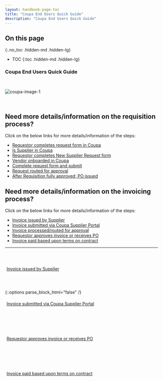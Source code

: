```yaml
---
layout: handbook-page-toc
title: "Coupa End Users Quick Guide"
description: "Coupa End Users Quick Guide"
---
```


## On this page
{:.no_toc .hidden-md .hidden-lg}

- TOC
{:toc .hidden-md .hidden-lg}

### Coupa End Users Quick Guide

<br>

![coupa-image-1](/handbook/business-technology/enterprise-applications/guides/coupa-quick-guide/coupa1.png)

<br>

## <i class="fas fa-stream" id="biz-tech-icons"></i> Need more details/information on the requisition process?

Click on the below links for more details/information of the steps:
* [Requestor completes request form in Coupa](https://about.gitlab.com/handbook/business-technology/enterprise-applications/guides/coupa-guide/#how-to-create-a-requisition)
* [Is Supplier in Coupa](https://about.gitlab.com/handbook/business-technology/enterprise-applications/guides/coupa-guide/#how-to-search-for-a-supplier)
* [Requestor completes New Supplier Request form](https://about.gitlab.com/handbook/business-technology/enterprise-applications/guides/coupa-guide/#how-to-request-a-new-supplier)
* [Vendor onboarded in Coupa](https://about.gitlab.com/handbook/finance/accounting/#new-vendor-onboarding---coupa)
* [Complete request form and submit](https://about.gitlab.com/handbook/business-technology/enterprise-applications/guides/coupa-guide/#how-to-create-a-requisition)
* [Request routed for approval](https://about.gitlab.com/handbook/business-technology/enterprise-applications/guides/coupa-guide/#approvals)
* [After Requisition fully approved; PO issued](https://about.gitlab.com/handbook/finance/procurement/coupa-faq/#how-will-suppliers-be-notified-when-a-po-has-been-raised-for-them)


## <i class="fas fa-stream" id="biz-tech-icons"></i> Need more details/information on the invoicing process?
Click on the below links for more details/information of the steps:
* [Invoice issued by Supplier](https://about.gitlab.com/handbook/finance/accounts-payable/#coupa)
* [Invoice submitted via Coupa Supplier Portal](https://about.gitlab.com/handbook/finance/accounting/#invoicing-in-coupa)
* [Invoice processed/routed for approval](https://about.gitlab.com/handbook/finance/accounting/#approving-an-invoice-in-coupa)
* [Requestor approves invoice or receives PO](https://about.gitlab.com/handbook/finance/accounting/#approving-an-invoice-in-coupa)
* [Invoice paid based upon terms on contract](https://about.gitlab.com/handbook/finance/accounts-payable/#tanuki-orange)

---

<div class="flex-row" markdown="0" style="height:110px;justify-content:center">
  <a href="/handbook/finance/accounts-payable/#coupa/" class="btn btn-purple" style="white-space: initial;min-width: 0;width: auto;margin:5px;display:grid;align-items:center;height:100%;">Invoice issued by Supplier</a>
  <a href="/handbook/finance/accounting/#invoicing-in-coupa/" class="btn btn-purple" style="white-space: initial;min-width: 0;width: auto;margin:5px;display:grid;align-items:center;height:100%;">Invoice submitted via Coupa Supplier Portal</a>
  <a href="/handbook/finance/accounting/#approving-an-invoice-in-coupa/" class="btn btn-purple" style="white-space: initial;min-width: 0;width: auto;margin:5px;display:grid;align-items:center;height:100%;">Requestor approves invoice or receives PO</a>
  <a href="/handbook/finance/accounts-payable/#tanuki-orange/" class="btn btn-purple" style="white-space: initial;min-width: 0;width: auto;margin:5px;display:grid;align-items:center;height:100%;">Invoice paid based upon terms on contract</a>
</div>



  {::options parse_block_html="false" /}

